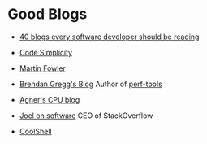 # Good Blogs 

- [40 blogs every software developer should be reading][40-blogs] 

- [Code Simplicity][code-simplicity]

- [Martin Fowler][martin-fowler]

- [Brendan Gregg's Blog][Brendan Gregg] Author of [perf-tools][perf-tools]

- [Agner's CPU blog][agner-cpu-blog]

- [Joel on software][joel-on-software] CEO of StackOverflow

- [CoolShell][cool-shell]

[40-blogs]:https://www.securityinnovationeurope.com/blog/page/40-blogs-every-software-developer-should-be-reading
[code-simplicity]:https://www.codesimplicity.com/
[martin-fowler]:https://martinfowler.com/bliki/
[Brendan Gregg]:http://www.brendangregg.com/blog/index.html
[perf-tools]:https://github.com/brendangregg/perf-tools
[agner-cpu-blog]:http://www.agner.org/optimize/blog/
[joel-on-software]:https://www.joelonsoftware.com/
[cool-shell]:https://coolshell.cn